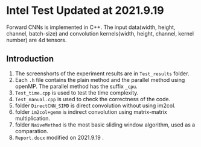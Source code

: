 # Intel Test Updated at 2021.9.19
Forward CNNs is implemented in C++. The input data(width, height, channel, batch-size) and convolution kernels(width, height, channel, kernel number) are 4d tensors.
## Introduction
1. The screenshorts of the experiment results are in `Test_results` folder.
2. Each `.h` file contains the plain method and the parallel method using openMP. The parallel method has the suffix `_cpu`.
3. `Test_time.cpp` is used to test the time complexity.
4. `Test_manual.cpp` is used to check the correctness of the code. 
5. folder `DirectCNN_SIMD` is direct convolution without using im2col.
6. folder `im2col+gemm` is indirect convolution using matrix-matrix multiplication.
7. folder `NaiveMethod` is the most basic sliding window algorithm, used as a comparation.
8. `Report.docx` modified on 2021.9.19 .

